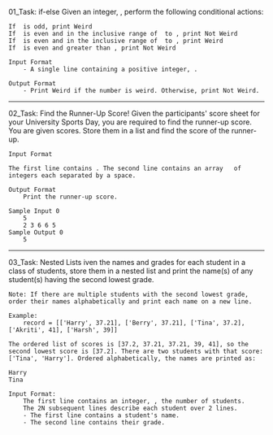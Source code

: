 01_Task: if-else
    Given an integer, , perform the following conditional actions:

    If  is odd, print Weird
    If  is even and in the inclusive range of  to , print Not Weird
    If  is even and in the inclusive range of  to , print Weird
    If  is even and greater than , print Not Weird

    Input Format
        - A single line containing a positive integer, .

    Output Format
        - Print Weird if the number is weird. Otherwise, print Not Weird.

-------------------------------------------------------------------------------
02_Task: Find the Runner-Up Score!
    Given the participants' score sheet for your University Sports Day, you are required to find the runner-up score. You are given  scores. Store them in a list and find the score of the runner-up.

    Input Format

    The first line contains . The second line contains an array   of  integers each separated by a space.

    Output Format
        Print the runner-up score.

    Sample Input 0
        5
        2 3 6 6 5
    Sample Output 0
        5

-------------------------------------------------------------------------------
03_Task: Nested Lists
    iven the names and grades for each student in a class of  students, store them in a nested list and print the name(s) of any student(s) having the second lowest grade.

    Note: If there are multiple students with the second lowest grade, order their names alphabetically and print each name on a new line.

    Example:
        record = [['Harry', 37.21], ['Berry', 37.21], ['Tina', 37.2], ['Akriti', 41], ['Harsh', 39]]

    The ordered list of scores is [37.2, 37.21, 37.21, 39, 41], so the second lowest score is [37.2]. There are two students with that score: ['Tina', 'Harry']. Ordered alphabetically, the names are printed as:

    Harry
    Tina

    Input Format:
        The first line contains an integer, , the number of students.
        The 2N subsequent lines describe each student over 2 lines.
        - The first line contains a student's name.
        - The second line contains their grade.